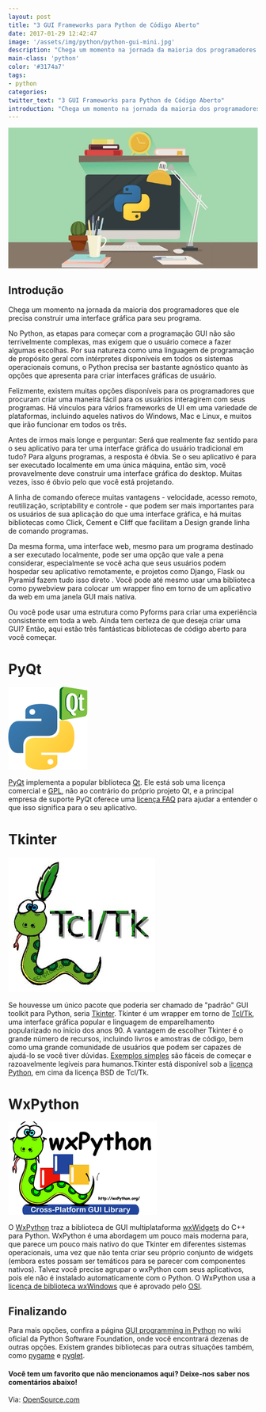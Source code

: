 ```yaml
---
layout: post
title: "3 GUI Frameworks para Python de Código Aberto"
date: 2017-01-29 12:42:47
image: '/assets/img/python/python-gui-mini.jpg'
description: "Chega um momento na jornada da maioria dos programadores que ele precisa construir uma interface gráfica para seu programa."
main-class: 'python'
color: '#3174a7'
tags:
- python
categories:
twitter_text: "3 GUI Frameworks para Python de Código Aberto"
introduction: "Chega um momento na jornada da maioria dos programadores que ele precisa construir uma interface gráfica para seu programa."
---
```


![GUI Frameworks Python](/assets/img/python/python-gui.jpg)

## Introdução

Chega um momento na jornada da maioria dos programadores que ele precisa construir uma interface gráfica para seu programa.

No Python, as etapas para começar com a programação GUI não são terrivelmente complexas, mas exigem que o usuário comece a fazer algumas escolhas. Por sua natureza como uma linguagem de programação de propósito geral com intérpretes disponíveis em todos os sistemas operacionais comuns, o Python precisa ser bastante agnóstico quanto às opções que apresenta para criar interfaces gráficas de usuário.

Felizmente, existem muitas opções disponíveis para os programadores que procuram criar uma maneira fácil para os usuários interagirem com seus programas. Há vínculos para vários frameworks de UI em uma variedade de plataformas, incluindo aqueles nativos do Windows, Mac e Linux, e muitos que irão funcionar em todos os três.

Antes de irmos mais longe e perguntar: Será que realmente faz sentido para o seu aplicativo para ter uma interface gráfica do usuário tradicional em tudo? Para alguns programas, a resposta é óbvia. Se o seu aplicativo é para ser executado localmente em uma única máquina, então sim, você provavelmente deve construir uma interface gráfica do desktop. Muitas vezes, isso é óbvio pelo que você está projetando.

A linha de comando oferece muitas vantagens - velocidade, acesso remoto, reutilização, scriptability e controle - que podem ser mais importantes para os usuários de sua aplicação do que uma interface gráfica, e há muitas bibliotecas como Click, Cement e Cliff que facilitam a Design grande linha de comando programas.

Da mesma forma, uma interface web, mesmo para um programa destinado a ser executado localmente, pode ser uma opção que vale a pena considerar, especialmente se você acha que seus usuários podem hospedar seu aplicativo remotamente, e projetos como Django, Flask ou Pyramid fazem tudo isso direto . Você pode até mesmo usar uma biblioteca como pywebview para colocar um wrapper fino em torno de um aplicativo da web em uma janela GUI mais nativa.

Ou você pode usar uma estrutura como Pyforms para criar uma experiência consistente em toda a web. Ainda tem certeza de que deseja criar uma GUI? Então, aqui estão três fantásticas bibliotecas de código aberto para você começar.

# PyQt

![PyQt](/assets/img/python/pyqt.png)

[PyQt](https://riverbankcomputing.com/software/pyqt/intro) implementa a popular biblioteca [Qt](http://www.qt.io/). Ele está sob uma licença comercial e [GPL](http://www.gnu.org/licenses/gpl-3.0.en.html), não ao contrário do próprio projeto Qt, e a principal empresa de suporte PyQt oferece uma [licença FAQ](https://www.riverbankcomputing.com/commercial/license-faq) para ajudar a entender o que isso significa para o seu aplicativo.

# Tkinter

![Tkinter](/assets/img/python/tcl-tk.jpg)

Se houvesse um único pacote que poderia ser chamado de "padrão" GUI toolkit para Python, seria [Tkinter](http://tkinter.unpythonic.net/wiki/). Tkinter é um wrapper em torno de [Tcl/Tk](http://www.tcl.tk/), uma interface gráfica popular e linguagem de emparelhamento popularizado no início dos anos 90. A vantagem de escolher Tkinter é o grande número de recursos, incluindo livros e amostras de código, bem como uma grande comunidade de usuários que podem ser capazes de ajudá-lo se você tiver dúvidas. [Exemplos simples](https://docs.python.org/2/library/tkinter.html) são fáceis de começar e razoavelmente legíveis para humanos.Tkinter está disponível sob a [licença Python](http://tkinter.unpythonic.net/wiki/Tkinter), em cima da licença BSD de Tcl/Tk.

# WxPython

![WxPython](/assets/img/python/wxpython.png)

O [WxPython](http://www.wxpython.org/) traz a biblioteca de GUI multiplataforma [wxWidgets](http://wxwidgets.org/) do C++ para Python. WxPython é uma abordagem um pouco mais moderna para, que parece um pouco mais nativo do que Tkinter em diferentes sistemas operacionais, uma vez que não tenta criar seu próprio conjunto de widgets (embora estes possam ser temáticos para se parecer com componentes nativos). Talvez você precise agrupar o wxPython com seus aplicativos, pois ele não é instalado automaticamente com o Python. O WxPython usa a [licença de biblioteca wxWindows](http://www.wxwidgets.org/about/licence/) que é aprovado pelo [OSI](https://opensource.org/licenses/wxwindows.php).

## Finalizando

Para mais opções, confira a página [GUI programming in Python](https://wiki.python.org/moin/GuiProgramming) no wiki oficial da Python Software Foundation, onde você encontrará dezenas de outras opções. Existem grandes bibliotecas para outras situações também, como [pygame](http://www.pygame.org/wiki/gui) e [pyglet](https://bitbucket.org/pyglet/pyglet/wiki/Home).

#### Você tem um favorito que não mencionamos aqui? Deixe-nos saber nos comentários abaixo!


Via: [OpenSource.com](https://opensource.com/life/16/5/open-source-python-gui-frameworks&Blog_Linux=Terminal_Root)
